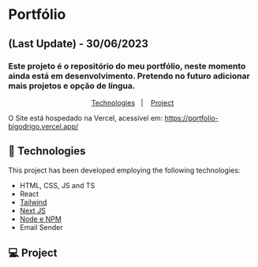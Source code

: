 # Portfólio
## (Last Update) - 30/06/2023
### Este projeto é o repositório do meu portfólio, neste momento ainda está em desenvolvimento. Pretendo no futuro adicionar mais projetos e opção de língua.

<p align="center">
  <a href="#-technologies">Technologies</a>&nbsp;&nbsp;&nbsp;|&nbsp;&nbsp;&nbsp;
  <a href="#-project">Project</a>
</p>

O Site está hospedado na Vercel, acessível em:
https://portfolio-bigodrigo.vercel.app/

## 🚀 Technologies

This project has been developed employing the following technologies:

- HTML, CSS, JS and TS
- React
- [Tailwind](https://tailwindcss.com/)
- [Next JS](https://nextjs.org/)
- [Node e NPM](https://nodejs.org/)
- Email Sender

## 💻 Project


